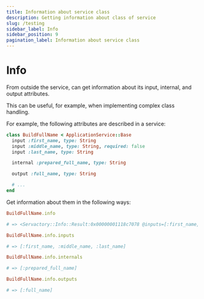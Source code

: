 ```yaml
---
title: Information about service class
description: Getting information about class of service
slug: /testing
sidebar_label: Info
sidebar_position: 9
pagination_label: Information about service class
---
```


# Info

From outside the service, can get information about its input, internal, and output attributes.

This can be useful, for example, when implementing complex class handling.

For example, the following attributes are described in a service:

```ruby
class BuildFullName < ApplicationService::Base
  input :first_name, type: String
  input :middle_name, type: String, required: false
  input :last_name, type: String

  internal :prepared_full_name, type: String

  output :full_name, type: String

  # ...
end
```

Get information about them in the following ways:

```ruby
BuildFullName.info

# => <Servactory::Info::Result:0x00000001118c7078 @inputs=[:first_name, :middle_name, :last_name], @internals=[:prepared_full_name], @outputs=[:full_name]>
```

```ruby
BuildFullName.info.inputs

# => [:first_name, :middle_name, :last_name]
```

```ruby
BuildFullName.info.internals

# => [:prepared_full_name]
```

```ruby
BuildFullName.info.outputs

# => [:full_name]
```
